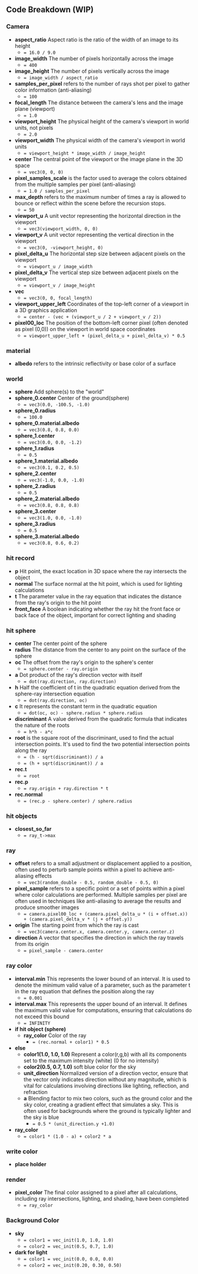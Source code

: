 ## Code Breakdown (WIP)

### Camera
- **aspect_ratio** Aspect ratio is the ratio of the width of an image to its height
  - `= 16.0 / 9.0`
- **image_width** The number of pixels horizontally across the image
  - `= 400`
- **image_height** The number of pixels vertically across the image
  - `= image_width / aspect_ratio`
- **samples_per_pixel** refers to the number of rays shot per pixel to gather color information (anti-aliasing)
  - `= 100`
- **focal_length** The distance between the camera's lens and the image plane (viewport)
  - `= 1.0`
- **viewport_height** The physical height of the camera's viewport in world units, not pixels
  - `= 2.0`
- **viewport_width** The physical width of the camera's viewport in world units
  - `= viewport_height * image_width / image_height`
- **center** The central point of the viewport or the image plane in the 3D space
  - `= vec3(0, 0, 0)`
- **pixel_samples_scale** is the factor used to average the colors obtained from the multiple samples per pixel (anti-aliasing)
  - `= 1.0 / samples_per_pixel`
- **max_depth** refers to the maximum number of times a ray is allowed to bounce or reflect within the scene before the recursion stops.
  - `= 50`
- **viewport_u** A unit vector representing the horizontal direction in the viewport
  - `= vec3(viewport_width, 0, 0)`
- **viewport_v** A unit vector representing the vertical direction in the viewport
  - `= vec3(0, -viewport_height, 0)`
- **pixel_delta_u** The horizontal step size between adjacent pixels on the viewport
  - `= viewport_u / image_width`
- **pixel_delta_v** The vertical step size between adjacent pixels on the viewport
  - `= viewport_v / image_height`
- **vec**
  - `= vec3(0, 0, focal_length)`
- **viewport_upper_left** Coordinates of the top-left corner of a viewport in a 3D graphics application
  - `= center - (vec + (viewport_u / 2 + viewport_v / 2))`
- **pixel00_loc** The position of the bottom-left corner pixel (often denoted as pixel (0,0)) on the viewport in world space coordinates
  - `= viewport_upper_left + (pixel_delta_u + pixel_delta_v) * 0.5`

### material
- **albedo** refers to the intrinsic reflectivity or base color of a surface

### world
- **sphere** Add sphere(s) to the "world"
- **sphere_0.center** Center of the ground(sphere)
  - `= vec3(0.0, -100.5, -1.0)`
- **sphere_0.radius**
   - `= 100.0`
- **sphere_0.material.albedo**
  - `= vec3(0.8, 0.8, 0.0)`
- **sphere_1.center** 
  - `= vec3(0.0, 0.0, -1.2)`
- **sphere_1.radius** 
  - `= 0.5`
- **sphere_1.material.albedo**
  - `= vec3(0.1, 0.2, 0.5)`
- **sphere_2.center** 
  - `= vec3(-1.0, 0.0, -1.0)`
- **sphere_2.radius** 
  - `= 0.5`
- **sphere_2.material.albedo**
  - `= vec3(0.8, 0.8, 0.8)`
- **sphere_3.center** 
  - `= vec3(1.0, 0.0, -1.0)`
- **sphere_3.radius** 
  - `= 0.5`
- **sphere_3.material.albedo**
  - `= vec3(0.8, 0.6, 0.2)`

### hit record
- **p** Hit point, the exact location in 3D space where the ray intersects the object
- **normal** The surface normal at the hit point, which is used for lighting calculations
- **t** The parameter value in the ray equation that indicates the distance from the ray's origin to the hit point
- **front_face** A boolean indicating whether the ray hit the front face or back face of the object, important for correct lighting and shading

### hit sphere
- **center** The center point of the sphere
- **radius** The distance from the center to any point on the surface of the sphere
- **oc** The offset from the ray's origin to the sphere's center
  - `= sphere.center - ray.origin`
- **a** Dot product of the ray's direction vector with itself
  - `= dot(ray.direction, ray.direction)`
- **h** Half the coefficient of t in the quadratic equation derived from the sphere-ray intersection equation
  - `= dot(ray.direction, oc)`
- **c** It represents the constant term in the quadratic equation
  - `= dot(oc, oc) - sphere.radius * sphere.radius` 
- **discriminant** A value derived from the quadratic formula that indicates the nature of the roots
  - `= h*h - a*c`
- **root** is the square root of the discriminant, used to find the actual intersection points. It's used to find the two potential intersection points along the ray
  - `= (h - sqrt(discriminant)) / a`
  - `= (h + sqrt(discriminant)) / a`
- **rec.t**
  - `= root`
- **rec.p**
  - `= ray.origin + ray.direction * t`
- **rec.normal**
  - `= (rec.p - sphere.center) / sphere.radius`

### hit objects
- **closest_so_far**
  - `= ray_t->max`

### ray
- **offset** refers to a small adjustment or displacement applied to a position, often used to perturb sample points within a pixel to achieve anti-aliasing effects
  - `= vec3(random_double - 0.5, random_double - 0.5, 0)`
- **pixel_sample** refers to a specific point or a set of points within a pixel where color calculations are performed. Multiple samples per pixel are often used in techniques like anti-aliasing to average the results and produce smoother images
  - `= camera.pixel00_loc + (camera.pixel_delta_u * (i + offset.x)) + (camera.pixel_delta_v * (j + offset.y))`
- **origin** The starting point from which the ray is cast
  - `= vec3(camera.center.x, camera.center.y, camera.center.z)`
- **direction** A vector that specifies the direction in which the ray travels from its origin
  - `= pixel_sample - camera.center`

### ray color
- **interval.min** This represents the lower bound of an interval. It is used to denote the minimum valid value of a parameter, such as the parameter t in the ray equation that defines the position along the ray
  - `= 0.001`
- **interval.max** This represents the upper bound of an interval. It defines the maximum valid value for computations, ensuring that calculations do not exceed this bound
  - `= INFINITY`
- **if hit object (sphere)**
  - **ray_color** Color of the ray
    - `= (rec.normal + color1) * 0.5`
- **else**
  - **color1(1.0, 1.0, 1.0)** Represent a color(r,g,b) with all its components set to the maximum intensity (white) (0 for no intensity)
  - **color2(0.5, 0.7, 1.0)** soft blue color for the sky
  - **unit_direction** Normalized version of a direction vector, ensure that the vector only indicates direction without any magnitude, which is vital for calculations involving directions like lighting, reflection, and refraction
  - **a** Blending factor to mix two colors, such as the ground color and the sky color, creating a gradient effect that simulates a sky. This is often used for backgrounds where the ground is typically lighter and the sky is blue
    - `= 0.5 * (unit_direction.y +1.0)`
- **ray_color**
    - `= color1 * (1.0 - a) + color2 * a`

### write color
- **place holder**

### render
- **pixel_color** The final color assigned to a pixel after all calculations, including ray intersections, lighting, and shading, have been completed
  - `= ray_color`

### Background Color
- **sky**
    - `= color1 = vec_init(1.0, 1.0, 1.0)`
    - `= color2 = vec_init(0.5, 0.7, 1.0)`
- **dark for light**
    - `= color1 = vec_init(0.0, 0.0, 0.0)`
    - `= color2 = vec_init(0.20, 0.30, 0.50)`
